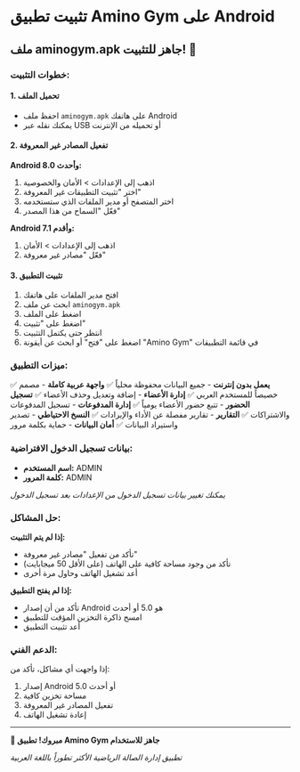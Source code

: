 # تثبيت تطبيق Amino Gym على Android

## ملف aminogym.apk جاهز للتثبيت! 🎉

### خطوات التثبيت:

#### 1. تحميل الملف
- احفظ ملف `aminogym.apk` على هاتفك Android
- يمكنك نقله عبر USB أو تحميله من الإنترنت

#### 2. تفعيل المصادر غير المعروفة
**Android 8.0 وأحدث:**
1. اذهب إلى الإعدادات > الأمان والخصوصية
2. اختر "تثبيت التطبيقات غير المعروفة"
3. اختر المتصفح أو مدير الملفات الذي ستستخدمه
4. فعّل "السماح من هذا المصدر"

**Android 7.1 وأقدم:**
1. اذهب إلى الإعدادات > الأمان
2. فعّل "مصادر غير معروفة"

#### 3. تثبيت التطبيق
1. افتح مدير الملفات على هاتفك
2. ابحث عن ملف `aminogym.apk`
3. اضغط على الملف
4. اضغط على "تثبيت"
5. انتظر حتى يكتمل التثبيت
6. اضغط على "فتح" أو ابحث عن أيقونة "Amino Gym" في قائمة التطبيقات

### ميزات التطبيق:

✅ **يعمل بدون إنترنت** - جميع البيانات محفوظة محلياً
✅ **واجهة عربية كاملة** - مصمم خصيصاً للمستخدم العربي
✅ **إدارة الأعضاء** - إضافة وتعديل وحذف الأعضاء
✅ **تسجيل الحضور** - تتبع حضور الأعضاء يومياً
✅ **إدارة المدفوعات** - تسجيل المدفوعات والاشتراكات
✅ **التقارير** - تقارير مفصلة عن الأداء والإيرادات
✅ **النسخ الاحتياطي** - تصدير واستيراد البيانات
✅ **أمان البيانات** - حماية بكلمة مرور

### بيانات تسجيل الدخول الافتراضية:
- **اسم المستخدم:** ADMIN
- **كلمة المرور:** ADMIN

*يمكنك تغيير بيانات تسجيل الدخول من الإعدادات بعد تسجيل الدخول*

### حل المشاكل:

**إذا لم يتم التثبيت:**
- تأكد من تفعيل "مصادر غير معروفة"
- تأكد من وجود مساحة كافية على الهاتف (على الأقل 50 ميجابايت)
- أعد تشغيل الهاتف وحاول مرة أخرى

**إذا لم يفتح التطبيق:**
- تأكد من أن إصدار Android هو 5.0 أو أحدث
- امسح ذاكرة التخزين المؤقت للتطبيق
- أعد تثبيت التطبيق

### الدعم الفني:
إذا واجهت أي مشاكل، تأكد من:
1. إصدار Android 5.0 أو أحدث
2. مساحة تخزين كافية
3. تفعيل المصادر غير المعروفة
4. إعادة تشغيل الهاتف

---

**🎉 مبروك! تطبيق Amino Gym جاهز للاستخدام**

*تطبيق إدارة الصالة الرياضية الأكثر تطوراً باللغة العربية*

